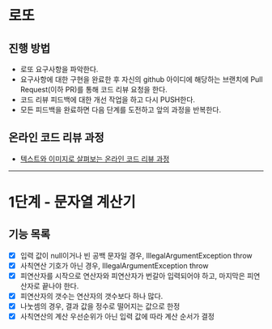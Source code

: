 # 로또
## 진행 방법
* 로또 요구사항을 파악한다.
* 요구사항에 대한 구현을 완료한 후 자신의 github 아이디에 해당하는 브랜치에 Pull Request(이하 PR)를 통해 코드 리뷰 요청을 한다.
* 코드 리뷰 피드백에 대한 개선 작업을 하고 다시 PUSH한다.
* 모든 피드백을 완료하면 다음 단계를 도전하고 앞의 과정을 반복한다.

## 온라인 코드 리뷰 과정
* [텍스트와 이미지로 살펴보는 온라인 코드 리뷰 과정](https://github.com/next-step/nextstep-docs/tree/master/codereview)

---

# 1단계 - 문자열 계산기
## 기능 목록
- [x] 입력 값이 null이거나 빈 공백 문자일 경우, IllegalArgumentException throw
- [x] 사칙연산 기호가 아닌 경우, IllegalArgumentException throw
- [x] 피연산자를 시작으로 연산자와 피연산자가 번갈아 입력되어야 하고, 마지막은 피연산자로 끝나야 한다.
- [x] 피연산자의 갯수는 연산자의 갯수보다 하나 많다.
- [x] 나눗셈의 경우, 결과 값을 정수로 떨어지는 값으로 한정
- [x] 사칙연산의 계산 우선순위가 아닌 입력 값에 따라 계산 순서가 결정